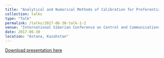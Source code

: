 ```yaml
---
title: "Analytical and Numerical Methods of Calibration for Preferential Attachment Random Graphs"
collection: talks
type: "Talk"
permalink: /talks/2017-06-30-talk-1-2
venue: "International Siberian Conference on Control and Communications (SIBCON-2017)"
date: 2017-06-30
location: "Astana, Kazahstan"
---
```



[Download presentation here](http://MNYudina.github.io/files/Sibcon2017.ppt)
